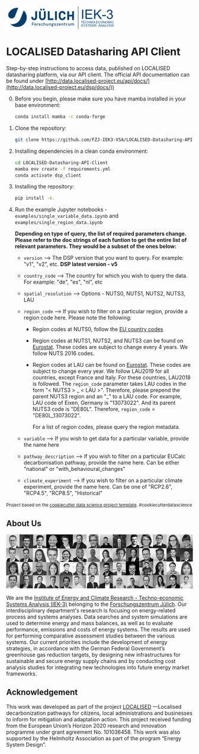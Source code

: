 <a href="https://www.fz-juelich.de/en/iek/iek-3"><img src="https://raw.githubusercontent.com/OfficialCodexplosive/README_Assets/862a93188b61ab4dd0eebde3ab5daad636e129d5/FJZ_IEK-3_logo.svg" alt="FZJ Logo" width="300px"></a>

LOCALISED Datasharing API Client
==============================

Step-by-step instructions to access data, published on LOCALISED datasharing platform, via our API client. The official API documentation can be found under [http://data.localised-project.eu/api/docs/](http://data.localised-project.eu/dsp/docs/))

0. Before you begin, please make sure you have mamba installed in your base environment:
    ```bash
    conda install mamba -c conda-forge
    ```

1. Clone the repository:
    ```bash
    git clone https://github.com/FZJ-IEK3-VSA/LOCALISED-Datasharing-API-Client.git
    ```

2. Installing dependencies in a clean conda environment:
    ```bash
    cd LOCALISED-Datasharing-API-Client
    mamba env create -f requirements.yml 
    conda activate dsp_client
    ```

4. Installing the repository:
    ```bash
    pip install -e.
    ```

5. Run the example Jupyter notebooks -  `examples/single_variable_data.ipynb` and `examples/single_region_data.ipynb`

    **Depending on type of query, the list of required parameters change. Please refer to the doc strings of each funtion to get the entire list of relevant parameters. They would be a subset of the ones below:**

    - `version` --> The DSP version that you want to query. For example: "v1", "v2", etc. **DSP latest version - v5**

    - `country_code` --> The country for which you wish to query the data. For example: "de", "es", "nl", etc

    - `spatial_resolution` --> Options - NUTS0, NUTS1, NUTS2, NUTS3, LAU 

    - `region_code` --> If you wish to filter on a particular region, provide a region code here. 
        Please note the following:
        - Region codes at NUTS0, follow the [EU country codes](https://ec.europa.eu/eurostat/statistics-explained/index.php?title=Glossary:Country_codes)
        - Region codes at NUTS1, NUTS2, and NUTS3 can be found on [Eurostat](https://ec.europa.eu/eurostat/de/web/nuts/local-administrative-units). 
            These codes are subject to change every 4 years. We follow NUTS 2016 codes. 
        - Region codes at LAU can be found on [Eurostat](https://ec.europa.eu/eurostat/de/web/nuts/local-administrative-units). 
            These codes are subject to change every year. We follow LAU2019 for all countries, except France and Italy. For these countries, LAU2018 is followed. 
            The `region_code` parameter takes LAU codes in the form "< NUTS3 > _ < LAU >". Therefore, please prepend the parent NUTS3 region and an "_" to a LAU code. 
            For example, LAU code of Eixen, Germany is "13073022". And its parent NUTS3 code is "DE80L". Therefore, `region_code` = "DE80L_13073022". 

            For a list of region codes, please query the region metadata. 
        
    - `variable` --> If you wish to get data for a particular variable, provide the name here

    - `pathway_description` --> If you wish to filter on a particular EUCalc decarbonisation pathway, provide the name here. Can be either "national" or "with_behavioural_changes"

    - `climate_experiment` --> If you wish to filter on a particular climate experiment, provide the name here. Can be one of "RCP2.6", "RCP4.5", "RCP8.5", "Historical"



<p><small>Project based on the <a target="_blank" href="https://drivendata.github.io/cookiecutter-data-science/">cookiecutter data science project template</a>. #cookiecutterdatascience</small></p>

## About Us
<p align="center"><a href="https://www.fz-juelich.de/en/iek/iek-3"><img src="https://github.com/OfficialCodexplosive/README_Assets/blob/master/iek3-wide.png?raw=true" alt="Institut TSA"></a></p>
We are the <a href="https://www.fz-juelich.de/en/iek/iek-3">Institute of Energy and Climate Research - Techno-economic Systems Analysis (IEK-3)</a> belonging to the <a href="https://www.fz-juelich.de/en">Forschungszentrum Jülich</a>. Our interdisciplinary department's research is focusing on energy-related process and systems analyses. Data searches and system simulations are used to determine energy and mass balances, as well as to evaluate performance, emissions and costs of energy systems. The results are used for performing comparative assessment studies between the various systems. Our current priorities include the development of energy strategies, in accordance with the German Federal Government’s greenhouse gas reduction targets, by designing new infrastructures for sustainable and secure energy supply chains and by conducting cost analysis studies for integrating new technologies into future energy market frameworks.

## Acknowledgement
This work was developed as part of the project [LOCALISED](https://www.localised-project.eu/) —Localised decarbonization pathways for citizens, local administrations and businesses to inform for mitigation and adaptation action. This project received funding from the European Union’s Horizon 2020 research and innovation programme under grant agreement No. 101036458. This work was also supported by the Helmholtz Association as part of the program “Energy System Design”. 
